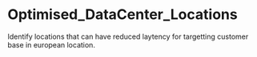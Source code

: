 # Optimised_DataCenter_Locations

Identify locations that can have reduced laytency for targetting customer base in european location.
